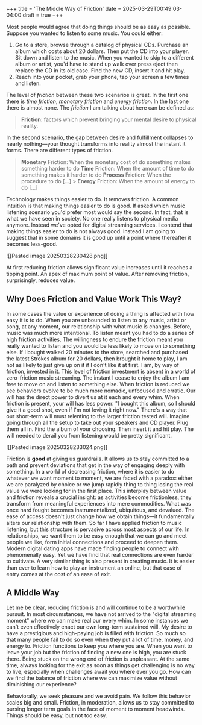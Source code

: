 +++
title = 'The Middle Way of Friction'
date = 2025-03-29T00:49:03-04:00
draft = true
+++

Most people would agree that doing things should be as easy as possible. Suppose you wanted to listen to some music. You could either:

1.  Go to a store, browse through a catalog of physical CDs. Purchase an album which costs about 20 dollars. Then put the CD into your player. Sit down and listen to the music. When you wanted to skip to a different album or artist, you'd have to stand up walk over press eject then replace the CD in its old case. Find the new CD, insert it and hit play.
2.  Reach into your pocket, grab your phone, tap your screen a few times and listen.

The level of _friction_ between these two scenarios is great. In the first one there is _time friction_, _monetary friction_ and _energy friction_. In the last one there is almost none. The _friction_ I am talking about here can be defined as:

> **Friction**: factors which prevent bringing your mental desire to physical reality.

In the second scenario, the gap between desire and fulfillment collapses to nearly nothing—your thought transforms into reality almost the instant it forms. There are different types of friction.

> **Monetary** Friction: When the monetary cost of do something makes something harder to do
> **Time** Friction: When the amount of time to do something makes it harder to do
> **Process** Friction: When the procedure to do [...] > **Energy** Friction: When the amount of energy to do [...]

Technology makes things easier to do. It removes friction. A common intuition is that making things easier to do is good. If asked which music listening scenario you'd prefer most would say the second. In fact, that is what we have seen in society. No one really listens to physical media anymore. Instead we've opted for digital streaming services. I contend that making things easier to do is not always good. Instead I am going to suggest that in some domains it is good up until a point where thereafter it becomes less-good.

![[Pasted image 20250328230428.png]]

At first reducing friction allows significant value increases until it reaches a tipping point. An apex of maximum point of value. After removing friction, surprisingly, reduces value.

## Why Does Friction and Value Work This Way?

In some cases the value or experience of doing a thing is affected with how easy it is to do. When you are unbounded to listen to any music, artist or song, at any moment, our relationship with what music is changes. Before, music was much more intentional. To listen meant you had to do a series of high friction activities. The willingness to endure the friction meant you really wanted to listen and you would be less likely to move on to something else. If I bought walked 20 minutes to the store, searched and purchased the latest Strokes album for 20 dollars, then brought it home to play, I am not as likely to just give up on it if I don't like it at first. I am, by way of friction, invested in it. This level of friction investment is absent in a world of zero-friction music streaming. The instant I cease to enjoy the album I am free to move on and listen to something else. When friction is reduced we see behaviors evolve to be much more nomadic, unfocused and erratic. Our will has the direct power to divert us at it each and every whim. When friction is present, your will has less power. "I bought this album, so I should give it a good shot, even if I'm not loving it right now." There's a way that our short-term will must relenting to the larger friction tested will. Imagine going through all the setup to take out your speakers and CD player. Plug them all in. Find the album of your choosing. Then insert it and hit play. The will needed to derail you from listening would be pretty significant.

![[Pasted image 20250328233024.png]]

Friction is **good** at giving us guardrails. It allows us to stay committed to a path and prevent deviations that get in the way of engaging deeply with something. In a world of decreasing friction, where it is easier to do whatever we want moment to moment, we are faced with a paradox: either we are paralyzed by choice or we jump rapidly thing to thing losing the real value we were looking for in the first place. This interplay between value and friction reveals a crucial insight: as activities become frictionless, they transform from meaningful experiences into mere commodities. What was once hard fought becomes instrumentalized, ubiquitous, and devalued. The ease of access doesn't just change how we obtain things—it fundamentally alters our relationship with them. So far I have applied friction to music listening, but this structure is pervasive across most aspects of our life. In relationships, we want them to be easy enough that we can go and meet people we like, form initial connections and proceed to deepen them. Modern digital dating apps have made finding people to connect with phenomenally easy. Yet we have find that real connections are even harder to cultivate. A very similar thing is also present in creating music. It is easier than ever to learn how to play an instrument an online, but that ease of entry comes at the cost of an ease of exit.

## A Middle Way

Let me be clear, reducing friction is and will continue to be a worthwhile pursuit. In most circumstances, we have not arrived to the "digital streaming moment" where we can make real our every whim. In some instances we can't even effectively enact our own long-term sustained will. My desire to have a prestigious and high-paying job is filled with friction. So much so that many people fail to do so even when they put a lot of time, money, and energy to. Friction functions to keep you where you are. When you want to leave your job but the friction of finding a new one is high, you are stuck there. Being stuck on the wrong end of friction is unpleasant. At the same time, always looking for the exit as soon as things get challenging is no way to live, especially when challenges await you where ever you go. How can we find the balance of friction where we can maximize value without diminishing our experience?

Behaviorally, we seek pleasure and we avoid pain. We follow this behavior scales big and small. Friction, in moderation, allows us to stay committed to pursing longer term goals in the face of moment to moment headwinds. Things should be easy, but not too easy.
